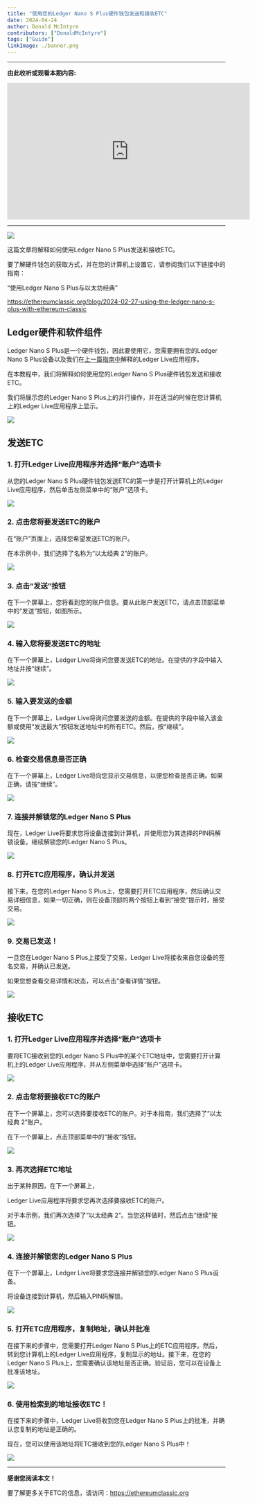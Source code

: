 ```yaml
---
title: "使用您的Ledger Nano S Plus硬件钱包发送和接收ETC"
date: 2024-04-24
author: Donald McIntyre
contributors: ["DonaldMcIntyre"]
tags: ["Guide"]
linkImage: ./banner.png
---
```


---
**由此收听或观看本期内容:**

<iframe width="560" height="315" src="https://www.youtube.com/embed/COajELs3_n4" title="YouTube video player" frameborder="0" allow="accelerometer; autoplay; clipboard-write; encrypted-media; gyroscope; picture-in-picture; web-share" allowfullscreen></iframe>

---

![](./banner.png)

这篇文章将解释如何使用Ledger Nano S Plus发送和接收ETC。

要了解硬件钱包的获取方式，并在您的计算机上设置它，请参阅我们以下链接中的指南：

“使用Ledger Nano S Plus与以太坊经典”

https://ethereumclassic.org/blog/2024-02-27-using-the-ledger-nano-s-plus-with-ethereum-classic

## Ledger硬件和软件组件

Ledger Nano S Plus是一个硬件钱包，因此要使用它，您需要拥有您的Ledger Nano S Plus设备以及我们在[上一篇指南中](https://ethereumclassic.org/blog/2024-02-27-using-the-ledger-nano-s-plus-with-ethereum-classic
)解释的Ledger Live应用程序。

在本教程中，我们将解释如何使用您的Ledger Nano S Plus硬件钱包发送和接收ETC。

我们将展示您的Ledger Nano S Plus上的并行操作，并在适当的时候在您计算机上的Ledger Live应用程序上显示。

![](./1.png)

## 发送ETC

### 1. 打开Ledger Live应用程序并选择“账户”选项卡

从您的Ledger Nano S Plus硬件钱包发送ETC的第一步是打开计算机上的Ledger Live应用程序，然后单击左侧菜单中的“账户”选项卡。

![](./2.png)

### 2. 点击您将要发送ETC的账户

在“账户”页面上，选择您希望发送ETC的账户。

在本示例中，我们选择了名称为“以太经典 2”的账户。

![](./3.png)

### 3. 点击“发送”按钮

在下一个屏幕上，您将看到您的账户信息。要从此账户发送ETC，请点击顶部菜单中的“发送”按钮，如图所示。

![](./4.png)

### 4. 输入您将要发送ETC的地址

在下一个屏幕上，Ledger Live将询问您要发送ETC的地址。在提供的字段中输入地址并按“继续”。

![](./5.png)

### 5. 输入要发送的金额

在下一个屏幕上，Ledger Live将询问您要发送的金额。在提供的字段中输入该金额或使用“发送最大”按钮发送地址中的所有ETC。然后，按“继续”。

![](./6.png)

### 6. 检查交易信息是否正确

在下一个屏幕上，Ledger Live将向您显示交易信息，以便您检查是否正确。如果正确，请按“继续”。

![](./7.png)

### 7. 连接并解锁您的Ledger Nano S Plus

现在，Ledger Live将要求您将设备连接到计算机，并使用您为其选择的PIN码解锁设备。继续解锁您的Ledger Nano S Plus。

![](./8.png)

### 8. 打开ETC应用程序，确认并发送

接下来，在您的Ledger Nano S Plus上，您需要打开ETC应用程序，然后确认交易详细信息，如果一切正确，则在设备顶部的两个按钮上看到“接受”提示时，接受交易。

![](./9.png)

### 9. 交易已发送！

一旦您在Ledger Nano S Plus上接受了交易，Ledger Live将接收来自您设备的签名交易，并确认已发送。

如果您想查看交易详情和状态，可以点击“查看详情”按钮。

![](./10.png)

## 接收ETC

### 1. 打开Ledger Live应用程序并选择“账户”选项卡

要将ETC接收到您的Ledger Nano S Plus中的某个ETC地址中，您需要打开计算机上的Ledger Live应用程序，并从左侧菜单中选择“账户”选项卡。

![](./11.png)

### 2. 点击您将要接收ETC的账户

在下一个屏幕上，您可以选择要接收ETC的账户。对于本指南，我们选择了“以太经典 2”账户。

在下一个屏幕上，点击顶部菜单中的“接收”按钮。

![](./12.png)

### 3. 再次选择ETC地址

出于某种原因，在下一个屏幕上，

Ledger Live应用程序将要求您再次选择要接收ETC的账户。

对于本示例，我们再次选择了“以太经典 2”。当您这样做时，然后点击“继续”按钮。

![](./13.png)

### 4. 连接并解锁您的Ledger Nano S Plus

在下一个屏幕上，Ledger Live将要求您连接并解锁您的Ledger Nano S Plus设备。

将设备连接到计算机，然后输入PIN码解锁。

![](./14.png)

### 5. 打开ETC应用程序，复制地址，确认并批准

在接下来的步骤中，您需要打开Ledger Nano S Plus上的ETC应用程序。然后，转到您计算机上的Ledger Live应用程序，复制显示的地址。接下来，在您的Ledger Nano S Plus上，您需要确认该地址是否正确。验证后，您可以在设备上批准该地址。

![](./15.png)

### 6. 使用检索到的地址接收ETC！

在接下来的步骤中，Ledger Live将收到您在Ledger Nano S Plus上的批准，并确认您复制的地址是正确的。

现在，您可以使用该地址将ETC接收到您的Ledger Nano S Plus中！

![](./16.png)

---

**感谢您阅读本文！**

要了解更多关于ETC的信息，请访问：https://ethereumclassic.org
